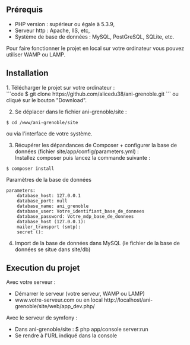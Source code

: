 <h2>Prérequis</h2>
<ul>
<li>PHP version : supérieur ou égale à 5.3.9,</li>
<li>Serveur http : Apache, IIS, etc,</li>
<li>Système de base de données : MySQL, PostGreSQL, SQLite, etc.</li>
</ul>

Pour faire fonctionner le projet en local sur votre ordinateur vous pouvez utiliser WAMP ou LAMP.

<h2>Installation</h2>
1. Télécharger le projet sur votre ordinateur :</br>
```code
$ git clone https://github.com/alicedu38/ani-grenoble.git 
```
ou cliqué sur le bouton "Download".

2. Se déplacer dans le fichier ani-grenoble/site :</br>
```code
$ cd /www/ani-grenoble/site 
```
ou via l'interface de votre système.

3. Récupérer les dépandances de Composer + configurer la base de données (fichier site/app/config/parameters.yml) :</br>
Installez composer puis lancez la commande suivante :
```code
$ composer install
```
Paramètres de la base de données
```code
parameters:
    database_host: 127.0.0.1
    database_port: null
    database_name: ani_grenoble
    database_user: Votre_identifiant_base_de_donnees
    database_password: Votre_mdp_base_de_donnees
    database_host (127.0.0.1):
    mailer_transport (smtp):
    secret ():
```

4. Import de la base de données dans MySQL (le fichier de la base de données se situe dans site/db)
    
<h2>Execution du projet</h2>
Avec votre serveur : </br>
<ul>
<li>Démarrer le serveur (votre serveur, WAMP ou LAMP)</li>
<li>www.votre-serveur.com ou en local http://localhost/ani-grenoble/site/web/app_dev.php/ </li>
</ul>

Avec le serveur de symfony : </br>
<ul>
<li>Dans ani-grenoble/site : $ php app/console server:run</li>
<li>Se rendre à l'URL indiqué dans la console</li>
</ul>


